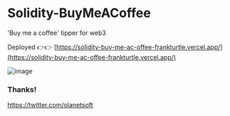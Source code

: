 # Solidity-BuyMeACoffee
'Buy me a coffee' tipper for web3


Deployed 👉👉 [https://solidity-buy-me-ac-offee-frankturtle.vercel.app/](https://solidity-buy-me-ac-offee-frankturtle.vercel.app/)

![image](https://user-images.githubusercontent.com/5667044/144899909-c924fd76-20f1-4c5c-9a7b-dce7543500be.png)


### Thanks!
https://twitter.com/olanetsoft
